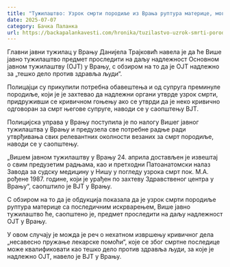 ```yaml
---
title: "Тужилаштво: Узрок смрти породиље из Врања руптура материце, могуће несавесно поступање лекара"
date: 2025-07-07
category: Бачка Паланка
url: https://backapalankavesti.com/hronika/tuzilastvo-uzrok-smrti-porodilje-iz-vranja-ruptura-materice-moguce-nesavesno-postupanje-lekara/
---
```


Главни јавни тужилац у Врању Данијела Трајковић навела је да ће Више јавно тужилаштво предмет проследити на даљу надлежност Основном јавном тужилаштву (ОЈТ) у Врању, с обзиром на то да је ОЈТ надлежно за „тешко дело против здравља људи“.

Полицајци су прикупили потребна обавештења и од супруга преминуле породиље, који је је захтевао да надлежни органи утврде узрок смрти, придруживши се кривичном гоњењу ако се утврди да је неко кривично одговоран за смрт његове супруге, наводи се у саопштењу ВЈТ.

Полицијска управа у Врању поступила је по налогу Вишег јавног тужилаштва у Врању и предузела све потребне радње ради утврђивања свих релевантних околности везаних за смрт породиље, наводи се у саопштењу.

„Вишем јавном тужилаштву у Врању 24. априла достављен је извештај о свим предузетим радњама, као и претходни Патоанатомски налаз Завода за судску медицину у Нишу у погледу узрока смрт пок. М.А. рођене 1987. године, који је урађен по захтеву Здравственог центра у Врању“, саопштило је ВЈТ у Врању.

С обзиром на то да је обдукција показала да је узрок смрти породиље руптура материце са последичним искрварењем, Више јавно тужилаштво ће, саопштено је, предмет проследити на даљу надлежност ОЈТ у Врању.

У овом случају је можда је реч о нехатном извршењу кривичног дела „несавесно пружање лекарске помоћи“, које се због смртне последице може квалификовати као тешко дело против здравља људи, за које је надлежно ОЈТ, навело је ВЈТ у Врању.
